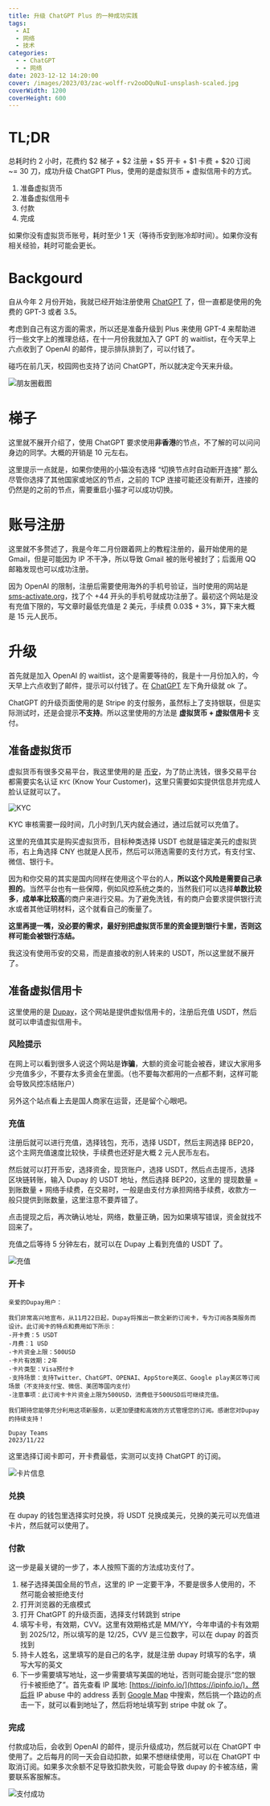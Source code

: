 ```yaml
---
title: 升级 ChatGPT Plus 的一种成功实践
tags:
  - AI
  - 网络
  - 技术
categories:
  - - ChatGPT
  - - 网络
date: 2023-12-12 14:20:00
cover: /images/2023/03/zac-wolff-rv2ooDQuNuI-unsplash-scaled.jpg
coverWidth: 1200
coverHeight: 600
---
```


# TL;DR

总耗时约 2 小时，花费约 $2 梯子 + $2 注册 + $5 开卡 + $1 卡费 + $20 订阅 ~= 30 刀，成功升级 ChatGPT Plus，使用的是虚拟货币 + 虚拟信用卡的方式。

1. 准备虚拟货币
2. 准备虚拟信用卡
3. 付款
4. 完成

如果你没有虚拟货币账号，耗时至少 1 天（等待币安到账冷却时间）。如果你没有相关经验，耗时可能会更长。

# Backgourd

自从今年 2 月份开始，我就已经开始注册使用 [ChatGPT](https://chat.openai.com) 了，但一直都是使用的免费的 GPT-3 或者 3.5。

考虑到自己有这方面的需求，所以还是准备升级到 Plus 来使用 GPT-4 来帮助进行一些文字上的推理总结，在十一月份我就加入了 GPT 的 waitlist，在今天早上六点收到了 OpenAI 的邮件，提示排队排到了，可以付钱了。

碰巧在前几天，校园网也支持了访问 ChatGPT，所以就决定今天来升级。

![朋友圈截图](/images/2023/12/Snipaste_2023-12-12_14-32-56.jpg)

# 梯子

这里就不展开介绍了，使用 ChatGPT 要求使用**非香港**的节点，不了解的可以问问身边的同学。大概的开销是 10 元左右。

这里提示一点就是，如果你使用的小猫没有选择 “切换节点时自动断开连接” 那么尽管你选择了其他国家或地区的节点，之前的 TCP 连接可能还没有断开，连接的仍然是的之前的节点，需要重启小猫才可以成功切换。

# 账号注册

这里就不多赘述了，我是今年二月份跟着网上的教程注册的，最开始使用的是 Gmail，但是可能因为 IP 不干净，所以导致 Gmail 被的账号被封了；后面用 QQ 邮箱发现也可以成功注册。

因为 OpenAI 的限制，注册后需要使用海外的手机号验证，当时使用的网站是 [sms-activate.org](https://sms-activate.org/?ref=3468662)，找了个 +44 开头的手机号就成功注册了。最初这个网站是没有充值下限的，写文章时最低充值是 2 美元，手续费 0.03$ + 3%，算下来大概是 15 元人民币。 

# 升级

首先就是加入 OpenAI 的 waitlist，这个是需要等待的，我是十一月份加入的，今天早上六点收到了邮件，提示可以付钱了。在 [ChatGPT](https://chat.openai.com/) 左下角升级就 ok 了。

ChatGPT 的升级页面使用的是 Stripe 的支付服务，虽然标上了支持银联，但是实际测试时，还是会提示**不支持**。所以这里使用的方法是 **虚拟货币 + 虚拟信用卡** 支付。

## 准备虚拟货币

虚拟货币有很多交易平台，我这里使用的是 [币安](https://www.binance.com/zh-CN/activity/referral-entry/CPA?ref=CPA_00D0U30ERZ)，为了防止洗钱，很多交易平台都需要实名认证 `KYC` (Know Your Customer)，这里只需要如实提供信息并完成人脸认证就可以了。

![KYC](/images/2023/12/Snipaste_2023-12-12_15-05-41.jpg)

KYC 审核需要一段时间，几小时到几天内就会通过，通过后就可以充值了。

这里的充值其实是购买虚拟货币，目标种类选择 USDT 也就是锚定美元的虚拟货币，右上角选择 CNY 也就是人民币，然后可以筛选需要的支付方式，有支付宝、微信、银行卡。

因为和你交易的其实是国内同样在使用这个平台的人，**所以这个风险是需要自己承担的**。当然平台也有一些保障，例如风控系统之类的，当然我们可以选择**单数比较多**，**成单率比较高**的商户来进行交易。为了避免洗钱，有的商户会要求提供银行流水或者其他证明材料，这个就看自己的衡量了。

**这里再提一嘴，没必要的需求，最好别把虚拟货币里的资金提到银行卡里，否则这样可能会被银行冻结。**

我这没有使用币安的交易，而是直接收的别人转来的 USDT，所以这里就不展开了。

## 准备虚拟信用卡

这里使用的是 [Dupay](https://dupay.one/web-app/register-h5?invitCode=Ffo4ep&lang=zh-cn)，这个网站是提供虚拟信用卡的，注册后充值 USDT，然后就可以申请虚拟信用卡。

### 风险提示

在网上可以看到很多人说这个网站是**诈骗**，大额的资金可能会被吞，建议大家用多少充值多少，不要存太多资金在里面。（也不要每次都用的一点都不剩，这样可能会导致风控冻结账户）

另外这个站点看上去是国人商家在运营，还是留个心眼吧。

### 充值

注册后就可以进行充值，选择钱包，充币，选择 USDT，然后主网选择 BEP20，这个主网充值速度比较快，手续费也还好是大概 2 元人民币左右。

然后就可以打开币安，选择资金，现货账户，选择 USDT，然后点击提币，选择区块链转账，输入 Dupay 的 USDT 地址，然后选择 BEP20，这里的 提现数量 = 到账数量 + 网络手续费，在交易时，一般是由支付方承担网络手续费，收款方一般只提供到账数量，这里注意不要弄错了。

点击提现之后，再次确认地址，网络，数量正确，因为如果填写错误，资金就找不回来了。

充值之后等待 5 分钟左右，就可以在 Dupay 上看到充值的 USDT 了。

![充值](../images/2023/12/Snipaste_2023-12-12_16-23-03.jpg)

### 开卡

```
亲爱的Dupay用户：

我们非常高兴地宣布，从11月22日起，Dupay将推出一款全新的订阅卡，专为订阅各类服务而设计。此订阅卡的特点和费用如下所示：
-开卡费：5 USDT
-月费：1 USD
-卡片资金上限：500USD
-卡片有效期：2年
-卡片类型：Visa预付卡
-支持场景：支持Twitter、ChatGPT、OPENAI、AppStore美区、Google play美区等订阅场景（不支持支付宝、微信、美团等国内支付）
-注意事项：此订阅卡卡片资金上限为500USD，消费低于500USD后可继续充值。

我们期待您能够充分利用这项新服务，以更加便捷和高效的方式管理您的订阅。感谢您对Dupay的持续支持！

Dupay Teams
2023/11/22
```

这里选择订阅卡即可，开卡费最低，实测可以支持 ChatGPT 的订阅。

![卡片信息](/images/2023/12/Snipaste_2023-12-12_16-18-39.jpg)

### 兑换

在 dupay 的钱包里选择实时兑换，将 USDT 兑换成美元，兑换的美元可以充值进卡片，然后就可以使用了。

### 付款

这一步是最关键的一步了，本人按照下面的方法成功支付了。

1. 梯子选择美国全局的节点，这里的 IP 一定要干净，不要是很多人使用的，不然可能会被拒绝支付
2. 打开浏览器的无痕模式
3. 打开 ChatGPT 的升级页面，选择支付转跳到 stripe
4. 填写卡号，有效期，CVV。这里有效期格式是 MM/YY，今年申请的卡有效期到 2025/12，所以填写的是 12/25，CVV 是三位数字，可以在 dupay 的首页找到
5. 持卡人姓名，这里填写的是自己的名字，就是注册 dupay 时填写的名字，填写大写的英文
6. 下一步需要填写地址，这一步需要填写美国的地址，否则可能会提示“您的银行卡被拒绝了”。首先查看 IP 属地: [https://ipinfo.io/](https://ipinfo.io/)，然后将 IP abuse 中的 address 丢到 [Google Map](https://www.google.com/maps) 中搜索，然后挑一个路边的点击一下，就可以看到地址了，然后将地址填写到 stripe 中就 ok 了。

### 完成

付款成功后，会收到 OpenAI 的邮件，提示升级成功，然后就可以在 ChatGPT 中使用了。之后每月的同一天会自动扣款，如果不想继续使用，可以在 ChatGPT 中取消订阅。如果多次余额不足导致扣款失败，可能会导致 dupay 的卡被冻结，需要联系客服解冻。

![支付成功](/images/2023/12/Snipaste_2023-12-12_16-10-25.jpg)